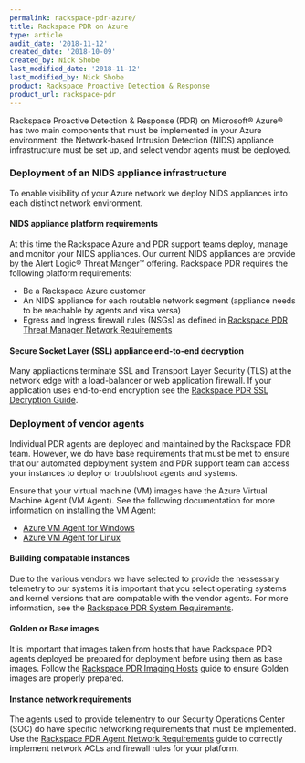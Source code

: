 ```yaml
---
permalink: rackspace-pdr-azure/
title: Rackspace PDR on Azure
type: article
audit_date: '2018-11-12'
created_date: '2018-10-09'
created_by: Nick Shobe
last_modified_date: '2018-11-12'
last_modified_by: Nick Shobe
product: Rackspace Proactive Detection & Response
product_url: rackspace-pdr
---
```


Rackspace Proactive Detection & Response (PDR) on Microsoft&reg; Azure&reg; has two main components that
must be implemented in your Azure environment: the Network-based Intrusion Detection (NIDS) appliance
infrastructure must be set up, and select vendor agents must be deployed.

### Deployment of an NIDS appliance infrastructure

To enable visibility of your Azure network we deploy NIDS appliances into each distinct network environment.

#### NIDS appliance platform requirements

At this time the Rackspace Azure and PDR support teams deploy, manage and monitor your
NIDS appliances. Our current NIDS appliances are provide by the Alert Logic&reg; Threat Manger&trade; offering. Rackspace PDR requires the following platform requirements:

- Be a Rackspace Azure customer
- An NIDS appliance for each routable network segment (appliance needs to be reachable by agents and visa versa)
- Egress and Ingress firewall rules (NSGs) as defined in [Rackspace PDR Threat Manager Network Requirements](/how-to/rackspace-pdr-nids-networking/)

#### Secure Socket Layer (SSL) appliance end-to-end decryption

Many appliactions terminate SSL and Transport Layer Security (TLS) at the network edge with a load-balancer
or web application firewall. If your application uses end-to-end encryption see the
[Rackspace PDR SSL Decryption Guide](/how-to/rackspace-pdr-ssl-decryption/).

### Deployment of vendor agents

Individual PDR agents are deployed and maintained by the Rackspace PDR team. However, we do have base
requirements that must be met to ensure that our automated deployment system and PDR support team can access
your instances to deploy or troublshoot agents and systems.

Ensure that your virtual machine (VM) images have the Azure Virtual Machine Agent (VM Agent). See the following
documentation for more information on installing the VM Agent:

- [Azure VM Agent for Windows](https://docs.microsoft.com/en-us/azure/virtual-machines/extensions/agent-windows)
- [Azure VM Agent for Linux](https://docs.microsoft.com/en-us/azure/virtual-machines/extensions/agent-linux)

#### Building compatable instances

Due to the various vendors we have selected to provide the nessessary telemetry to our systems it is
important that you select operating systems and kernel versions that are compatable with the
vendor agents. For more information, see the [Rackspace PDR System Requirements](/how-to/rackspace-pdr-agent-compatablity/).

#### Golden or Base images

It is important that images taken from hosts that have Rackspace PDR agents deployed be prepared for deployment before using them as base images. Follow the [Rackspace PDR Imaging Hosts](/how-to/rackspace-pdr-imaging/) guide to ensure Golden images are properly prepared.

#### Instance network requirements

The agents used to provide telementry to our Security Operations Center (SOC) do have specific networking
requirements that must be implemented. Use the
[Rackspace PDR Agent Network Requirements](/how-to/rackspace-pdr-agent-networking/) guide to correctly
implement network ACLs and firewall rules for your platform.
